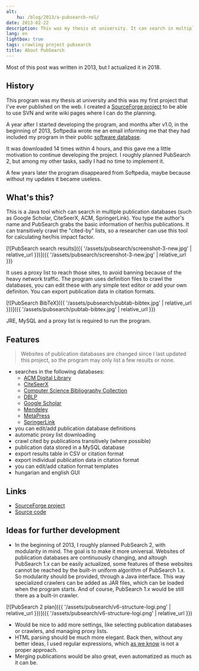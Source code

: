 ```yaml
---
alt:
    hu: /blog/2013/a-pubsearch-rol/
date: 2013-02-22
description: This was my thesis at university. It can search in multiple publication databases and crawl citations too. In 2013, it was picked by Softpedia.
lang: en
lightbox: true
tags: crawling project pubsearch
title: About PubSearch
---
```


Most of this post was written in 2013, but I actualized it in 2018.

## History

This program was my thesis at university and this was my first project that I've ever published on the web. I created a [SourceForge project][sourceforge] to be able to use SVN and write wiki pages where I can do the planning.

A year after I started developing the program, and months after v1.0, in the beginning of 2013, Softpedia wrote me an email informing me that they had included my program in their public [software database][softpedia].

It was downloaded 14 times within 4 hours, and this gave me a little motivation to continue developing the project. I roughly planned PubSearch 2, but among my other tasks, sadly I had no time to implement it.

A few years later the program disappeared from Softpedia, maybe because without my updates it became useless.

## What's this?

This is a Java tool which can search in multiple publication databases (such as Google Scholar, CiteSeerX, ACM, SpringerLink). You type the author's name and PubSearch grabs the basic information of her/his publications. It can transitively crawl the "cited-by" lists, so a researcher can use this tool for calculating her/his impact factor.

[![PubSearch search results]({{ '/assets/pubsearch/screenshot-3-new.jpg' | relative_url }})]({{ '/assets/pubsearch/screenshot-3-new.jpg' | relative_url }})

It uses a proxy list to reach those sites, to avoid banning because of the heavy network traffic. The program uses definition files to crawl the databases, you can edit these with any simple text editor or add your own definiton. You can export publication data in citation formats.

[![PubSearch BibTeX]({{ '/assets/pubsearch/pubtab-bibtex.jpg' | relative_url }})]({{ '/assets/pubsearch/pubtab-bibtex.jpg' | relative_url }})

JRE, MySQL and a proxy list is required to run the program.

## Features

> Websites of publication databases are changed since I last updated this project, so the program may only list a few results or none.

-   searches in the following databases:
    -   [ACM Digital Library](https://dl.acm.org/)
    -   [CiteSeerX](http://citeseerx.ist.psu.edu/)
    -   [Computer Science Bibliography Collection](https://liinwww.ira.uka.de/bibliography/)
    -   [DBLP](https://dblp.uni-trier.de/)
    -   [Google Scholar](https://scholar.google.com/)
    -   [Mendeley](https://www.mendeley.com/)
    -   [MetaPress](http://www.metapress.com/)
    -   [SpringerLink](https://link.springer.com/)
-   you can edit/add publication database definitions
-   automatic proxy list downloading
-   crawl cited by publications transitively (where possible)
-   publication data stored in a MySQL database
-   export results table in CSV or citation format
-   export individual publication data in citation format
-   you can edit/add citation format templates
-   hungarian and english GUI

## Links

-   [SourceForge project](https://sourceforge.net/projects/pubsearch/)
-   [Source code](https://github.com/juzraai/PubSearch)

## Ideas for further development

-   In the beginning of 2013, I roughly planned PubSearch 2, with modularity in mind. The goal is to make it more universal. Websites of publication databases are continuously changing, and altough PubSearch 1.x can be easily actualized, some features of these websites cannot be reached by the built-in uniform algorithm of PubSearch 1.x. So modularity should be provided, through a Java interface. This way specialized crawlers can be added as JAR files, which can be loaded when the program starts. And of course, PubSearch 1.x would be still there as a built-in crawler.

[![PubSearch 2 plan]({{ '/assets/pubsearch/v6-structure-logi.png' | relative_url }})]({{ '/assets/pubsearch/v6-structure-logi.png' | relative_url }})

-   Would be nice to add more settings, like selecting publication databases or crawlers, and managing proxy lists.
-   HTML parsing should be much more elegant. Back then, without any better ideas, I used regular expressions, which [as we know][html-regex] is not a proper approach.
-   Merging publications would be also great, even automatized as much as it can be.

[html-regex]: https://stackoverflow.com/a/1732454/2418224
[softpedia]: http://www.softpedia.com/get/Internet/Servers/Database-Utils/PubSearch.shtml
[sourceforge]: http://pubsearch.sf.net/
